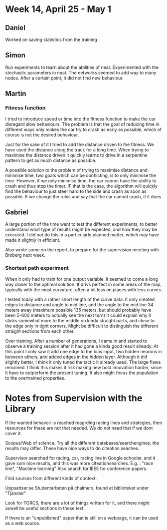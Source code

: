 # Week 14, April 25 - May 1


## Daniel
Worked on saving statistics from the training


## Simon
Run experiments to learn about the abilities of neat.
Experimented with the stochastic parameters in neat. The networks seemed to add way to many nodes. After a certain point, it did not find new behaviour.


## Martin

### Fitness function
I tried to introduce speed or time into the fitness function to make the car disregard slow behaviours. The problem is that the goal of reducing time in different ways only makes the car try to crash as early as possible, which of course is not the desired behaviour.

Just for the sake of it I tried to add the distance driven to the fitness. We have used the distance along the track for a long time. When trying to maximise the distance driven it quickly learns to drive in a serpentine pattern to get as much distance as possible.

A possible solution to the problem of trying to maximise distance and minimise time, two goals which can be conflicting, is to only minimise the time. However, if we only minimise time, the car cannot have the ability to crash and thus stop the timer. IF that is the case, the algorithm will quickly find the behaviour to just steer hard to the side and crash as soon as possible. If we change the rules and say that the car cannot crash, if it does

## Gabriel
A large portion of the time went to test the different experiments, to better understand what type of results might be expected, and how they may be executed. I did not do this in a particularly planned matter, which may have made it slightly in efficient.

Also wrote some on the report, to prepare for the supervision meeting with Broberg next week.

### Shortest path experiment
When it only had to train for one output variable, it seemed to come a long way  closer to the optimal solution. It drivs perfect in some areas of the map, typically with the most curvature, often a bit less on places with less curves.

I tested today with a rather short length of the curve data. It only created edges to distance and angle to mid line, and the angle to the mid line 34 meters away (maximum possible 135 meters, but should probably have been 5-600 meters to actually see the next turn) It could explain why it sticks somewhat more to the middle on kinda straight parts, and close to the edge only in tight corners. Might be difficult to distinguish the different straight sections from each other.

Over training. After a number of generations, I came in and started to observe a training session after it had gone a kinda good result already. At this point I only saw it add one edge to the bias input, two hidden neurons in between others, and added edges in the hidden layer. Although it did slightly better, I think it only tuned the tactic it already used. The large flaws remained. I think this makes it risk making new bold innovation harder, since it have to outperform the present tuning. It also might focus the population to the overtrained properties.


# Notes from Supervision with the Library
If the wanted behavoir is reached reagrding racing lines and strategies, then resources for these are not that needed. We do not need that if we dont cover it.

Scopus/Web of science. Try all the different databases/searchengines, the results may differ.
These have nice ways to do citeation seaches.

Supervisor searched for racing, car, racing line in Google schoolar, and it gave som nice results, and this was more citeationsearches. E.g. : "race line", "Machine learning"
Also search for IEEE for conference papers.

Find sources from different kinds of context.

Uppsattser.se
Studentarbeten på chalmers, found at biblioteket under "Tjänster"

Look for TORCS, there are a lot of things written for it, and there might aswell be useful sections in these text.

If there is an "unpublished" paper that is still on a webpage, it can be used as a web source. 
